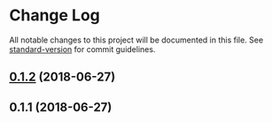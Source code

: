 # Change Log

All notable changes to this project will be documented in this file. See [standard-version](https://github.com/conventional-changelog/standard-version) for commit guidelines.

<a name="0.1.2"></a>
## [0.1.2](https://github.com/echelon-solutions/aws-event-sourcing/compare/v0.1.1...v0.1.2) (2018-06-27)



<a name="0.1.1"></a>
## 0.1.1 (2018-06-27)

